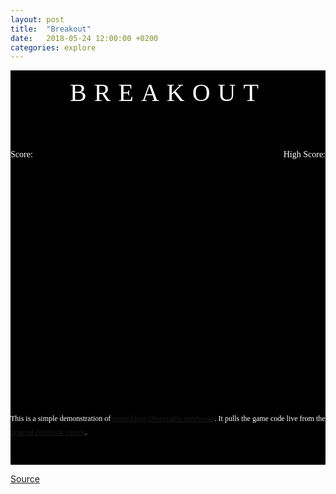 ```yaml
---
layout: post
title:  "Breakout"
date:   2018-05-24 12:00:00 +0200
categories: explore
---
```


<link href="https://fonts.googleapis.com/css?family=Press+Start+2P" rel="stylesheet">
<style>
  #main {
    margin: 0;
    background: #000;
    color: #fff;
    font-family: 'Press Start 2P', cursive;
    line-height: 1.8;
    display: flex;
    align-items: center;
    /* position: absolute;
    top: 0; left: 0; right: 0; bottom: 0; */
  }
  .wrapper {
    text-align: center;
    margin:  auto;
  }
  .title {
    font-size: 40px;
    margin-bottom: 50px;
    letter-spacing: 12px;
  }
  #game {
    min-height: 350px;
    margin: 10px auto 40px;
  }
  .left {
    float: left;
  }
  .right {
    float: right;
  }
  .score {
    overflow: hidden;
    margin: 15px auto 0;
    font-size: 14px;
    max-width: 700px;
  }
  #newgame input {
    color: #fff;
    background: #000;
    cursor: pointer;
    border: 2px solid #fff;
    border-radius: 10px;
    padding: 10px 15px;
    font: 15px 'Press Start 2P', cursive;
    outline: none;
  }
  .explanation {
    margin: 40px auto;
    font-size: 12px;
    text-align: left;
    max-width: 550px;
  }
</style>
<div id="main">
<div class="wrapper">
  <div class="title">BREAKOUT</div>
  <div class="score">
    <div class="left">Score: <span id="score"></span></div>
    <div class="right">High Score: <span id="highscore" class="classtest"></span></div>
  </div>
  <div id="game"></div>
  <div id="newgame"></div>
  <div class="explanation">
    This is a simple demonstration of <a href="https://beta.observablehq.com/@jashkenas/downloading-and-embedding-notebooks">embedding
    Observable notebooks</a>. It pulls the game code live from the <a href="https://beta.observablehq.com/@jashkenas/breakout">original
    notebook source</a>.
  </div>
</div>
</div>

<script type="module">
  import {Inspector, Runtime} from "https://unpkg.com/@observablehq/notebook-runtime@1.0.1?module";
  import notebook from "https://api.observablehq.com/@jashkenas/breakout.js?key=a1c505cd06bba653";
  const renders = {
    "viewof c": "#game",
    "score": "#score",
    "highscore": "#highscore",
    "viewof newgame": "#newgame"
  };
  Runtime.load(notebook, (variable) => {
    const selector = renders[variable.name];
    if (selector) {
      return new Inspector(document.querySelector(selector));
    } else {
      return true;
    }
  });
</script>


[Source](https://beta.observablehq.com/@jashkenas/breakout)